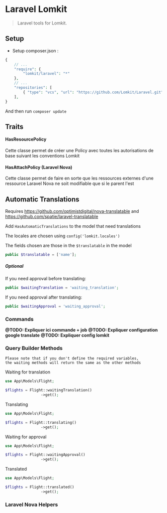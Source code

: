 # Laravel Lomkit

> Laravel tools for Lomkit.

## Setup
- Setup composer.json :

```php
{
    // ...
    "require": {
        "lomkit/laravel": "*"
    },
    // ...
    "repositories": [
        { "type": "vcs", "url": "https://github.com/Lomkit/Laravel.git" }
    ],
}
```

And then run `composer update`

## Traits

#### HasResourcePolicy

Cette classe permet de créer une Policy avec toutes les autorisations de base suivant les conventions Lomkit

#### HasAttachPolicy (Laravel Nova)

Cette classe permet de faire en sorte que les ressources externes d'une ressource Laravel Nova ne soit modifiable que si le parent l'est

## Automatic Translations

Requires https://github.com/optimistdigital/nova-translatable and https://github.com/spatie/laravel-translatable

Add `HasAutomaticTranslations` to the model that need translations

The locales are chosen using `config('lomkit.locales')` 

The fields chosen are those in the `$translatable` in the model
```php
public $translatable = ['name'];
```

##### Optional

If you need approval before translating:

```php
public $waitingTranslation = 'waiting_translation';
```

If you need approval after translating:

```php
public $waitingApproval = 'waiting_approval';
```

### Commands
**@TODO: Expliquer ici commande + job**
**@TODO: Expliquer configuration google translate**
**@TODO: Expliquer config lomkit**

### Query Builder Methods
    Please note that if you don't define the required variables,
    the waiting methods will return the same as the other methods

Waiting for translation
```php
use App\Models\Flight;

$flights = Flight::waitingTranslation()
                ->get();
```

Translating
```php
use App\Models\Flight;

$flights = Flight::translating()
                ->get();
```

Waiting for approval
```php
use App\Models\Flight;

$flights = Flight::waitingApproval()
                ->get();
```

Translated
```php
use App\Models\Flight;

$flights = Flight::translated()
                ->get();
```

### Laravel Nova Helpers
